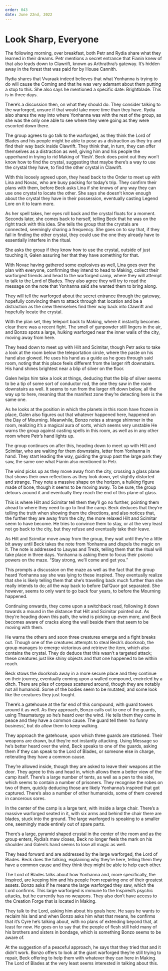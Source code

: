 ```yaml
---
order: 043
date: June 22nd, 2022
---
```


# Look Sharp, Everyone
The following morning, over breakfast, both Petr and Rydia share what they learned in their dreams. Petr mentions a secret entrance that Fianin knew of that also leads down to Clawrift, known as Arthrathra’s gateway. It’s hidden away in the forest that was paid for by House Cannith. 

Rydia shares that Vvaraak indeed believes that what Yonhanna is trying to do will cause the Coming and that he was very adamant about them putting a stop to this. She also says he mentioned a specific date: Brightblade. This is in three days. 

There’s a discussion then, on what they should do. They consider talking to the warforged, unsure if that would take more time than they have. Rydia also shares the way into where Yonhanna was with the rest of the group, as she was the only one able to see where they were going as they were escorted down there.

The group agrees to go talk to the warforged, as they think the Lord of Blades and his people might be able to pose as a distraction as they try and find their way back inside Clawrift. They think that, in turn, they can offer themselves as a distraction as well, giving him and his people the upperhand in trying to rid Making of ‘flesh’. Beck does point out they won’t know how to find the crystal, suggesting that maybe there’s a way to use the crystal they have, to find the other crystal in Clawrift.

With this loosely agreed upon, they head back to the Order to meet up with Lina and Novac, who are busy packing for today’s trip. They confirm their plans with them, before Beck asks Lina if she knows of any way they can use one crystal to locate the other. She says she doesn’t know enough about the crystal they have in their possession, eventually casting Legend Lore on it to learn more.

As her spell takes, her eyes roll back and the crystal floats for a moment. Seconds later, she comes back to herself, telling Beck that he was on the right track with this idea. She tells the group that the crystals are connected, seemingly sharing a frequency. She goes on to say that, if they fail in finding the other crystal, they could use the one they already have to essentially interfere in the ritual. 

She asks the group if they know how to use the crystal, outside of just touching it, Galen assuring her that they have something for that. 

With Novac having gathered some explosives as well, Lina goes over the plan with everyone, confirming they intend to head to Making, collect their warforged friends and head to the warforged camp, where they will attempt to talk to the Lord of Blades. They also agree they will try to read the message on the note that Yonhanna said she wanted them to bring along. 

They will tell the warforged about the secret entrance through the gateway, hopefully convincing them to attack through that location and be a distraction as the crew themselves find their way back into Clawrift and hopefully locate the crystal. 

With the plan set, they teleport back to Making, where it instantly becomes clear there was a recent fight. The smell of gunpowder still lingers in the air, and Bonzo spots a large, hulking warforged near the inner walls of the city, moving away from here. 

They head down to meet up with Hilt and Scimitar, though Petr asks to take a look at the room below the teleportation circle, where the paste on his hand also glowed. He uses his hand as a guide as he goes through said room, noting that this place feels different from the larger rift downstairs. His hand shines brightest near a blip of silver on the floor.

Galen helps him take a look at things, deducing that the blip of silver seems to be a tip of some sort of conductor rod, the one they saw in the room downstairs as well. It seems to run from the larger rift down below, all the way up to here, meaning that the manifest zone they’re detecting here is the same one. 

As he looks at the position in which the planets in this room have frozen in place, Galen also figures out that whatever happened here, happened on the Day of Mourning. Meanwhile, Bonzo notes a strange shimmer in the room, realizing it’s a magical aura of sorts, which seems very unstable He warns the group against casting spells in this room, as well as in any other room where Petr’s hand lights up.

The group continues on after this, heading down to meet up with Hilt and Scimitar, who are waiting for them downstairs, letter from Yonhanna in hand. They start leading the way, guiding the group past the large park they saw, the same one what Fianin also mentioned to Petr.

The wind picks up as they move away from the city, crossing a glass plane that shows their own reflections as they look down, yet slightly distorted and strange. They note a massive shape on the horizon, a hulking figure made of bone, though it seems to be moving away. To be sure, the group detours around it and eventually they reach the end of this plane of glass.

This is where Hilt and Scimitar tell them they’ll go no further, pointing them ahead to where they need to go to find the camp. Beck deduces that they’re telling the truth when showing them the directions, and also notices that, the further they are away from the city, the more relaxed Hilt and Scimitar seem to have become. He tries to convince them to stay, or at the very least not go back to the city, but they refuse and eventually take their leave.

As Hilt and Scimitar move away from the group, they wait until they’re a little bit away until Beck takes the note from Yonhanna and dispels the magic on it. The note is addressed to Lauyas and Trezk, telling them that the ritual will take place in three days. Yonhanna is asking them to focus their psionic powers on the maze. “Stay strong, we’ll come and get you.” 

This prompts a discussion on the maze as well as the fact that the group heard Yonhanna say she was lying to these inspired. They eventually realize that she is likely telling them that she’s travelling back much further than she really intends to do; all the way back to before Dal’Quor got separated. She however, seems to only want to go back four years, to before the Mourning happened. 

Continuing onwards, they come upon a switchback road, following it down towards a mound in the distance that Hilt and Scimitar pointed out. As they’re heading down this path, the wind is picking up even more, and Beck becomes aware of cracks along the wall beside them that seem to be moving with them. 

He warns the others and soon three creatures emerge and a fight breaks out. Though one of the creatures attempts to steal Beck’s doorknob, the group manages to emerge victorious and retrieve the item, which also contains the crystal. They do deduce that this wasn’t a targeted attack; these creatures just like shiny objects and that one happened to be within reach.

Beck stows the doorknob away in a more secure place and they continue on their journey, eventually coming upon a walled compound, encircled by a ditch.  There are piles of corpses scattered around, though they are notably not all humanoid. Some of the bodies seem to be mutated, and some look like the creatures they just fought.

There’s a gatehouse at the far end of this compound, with guard towers around it as well. As they approach, Bonzo calls out to one of the guards, using Thaumaturgy so he’s heard over the wind. He tells them they come in peace and they have a common cause. The guard tell them ‘no funny business’, but do allow them to keep walking.

They approach the gatehouse, upon which three guards are stationed. Their weapons are drawn, but they’re not instantly attacking. Using Message so he’s better heard over the wind, Beck speaks to one of the guards, asking them if they can speak to the Lord of Blades, or someone else in charge, reiterating they have a common cause. 

They’re allowed inside, though they are asked to leave their weapons at the door. They agree to this and head in, which allows them a better view of the camp itself. There’s a large number of tents, as well as a pen to the side, which seems to contain a number of prisoners. They recognise the robes on two of them, quickly deducing those are likely Yonhanna’s inspired that got captured. There’s also a number of other humanoids, some of them covered in cancerous sores.

In the center of the camp is a large tent, with inside a large chair. There’s a massive warforged seated in it, with six arms and behind the chair there are blades, stuck into the ground. The large warforged is speaking to a smaller one, seemingly made entirely out of spare parts.

There’s a large, pyramid shaped crystal in the center of the room and as the group enters, Rydia’s maw closes, Beck no longer feels the mark on his shoulder and Galen’s hand seems to lose all magic as well. 

They head forward and are addressed by the large warforged, the Lord of Blades. Beck does the talking, explaining why they’re here, telling them they have a common cause and they think they might be able to help each other. 

The Lord of Blades talks about how Yonhanna and, more specifically, the Inspired, are keeping him and his people from repairing one of their greatest assets. Bonzo asks if he means the large warforged they saw, which the Lord confirms. This large warforged is immune to the Inspired’s psychic attacks, but he currently has no weapons. They also don’t have access to the Creation Forge that is located in Making. 

They talk to the Lord, asking him about his goals here. He says he wants to reclaim his land and when Bonzo asks him what that means, he confirms that it’s Cyre he’s talking about, with no plans of extending beyond that, at least for now. He goes on to say that the people of flesh still hold many of his brothers and sisters in bondage, which is something Bonzo seems to be aware of. 

At the suggestion of a peaceful approach, he says that they tried that and it didn’t work. Bonzo offers to look at the giant warforged they’re still trying to repair, Beck offering to help them with whatever they can here in Making. The Lord of Blades at the very least seems interested in talking about this. 

